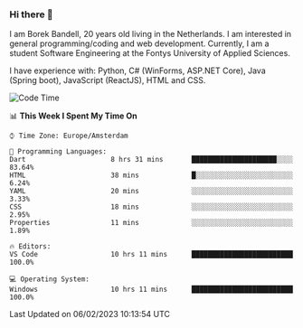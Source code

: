 ### Hi there 👋

I am Borek Bandell, 20 years old living in the Netherlands. I am interested in general programming/coding and web development. Currently, I am a student Software Engineering at the Fontys University of Applied Sciences.

I have experience with: Python, C# (WinForms, ASP.NET Core), Java (Spring boot), JavaScript (ReactJS), HTML and CSS.

<!--START_SECTION:waka-->
![Code Time](http://img.shields.io/badge/Code%20Time-372%20hrs%2056%20mins-blue)

📊 **This Week I Spent My Time On** 

```text
⌚︎ Time Zone: Europe/Amsterdam

💬 Programming Languages: 
Dart                     8 hrs 31 mins       █████████████████████░░░░   83.64% 
HTML                     38 mins             █░░░░░░░░░░░░░░░░░░░░░░░░   6.24% 
YAML                     20 mins             ░░░░░░░░░░░░░░░░░░░░░░░░░   3.33% 
CSS                      18 mins             ░░░░░░░░░░░░░░░░░░░░░░░░░   2.95% 
Properties               11 mins             ░░░░░░░░░░░░░░░░░░░░░░░░░   1.89%

🔥 Editors: 
VS Code                  10 hrs 11 mins      █████████████████████████   100.0%

💻 Operating System: 
Windows                  10 hrs 11 mins      █████████████████████████   100.0%

```


 Last Updated on 06/02/2023 10:13:54 UTC
<!--END_SECTION:waka-->

<!--**tcBorek2002/tcBorek2002** is a ✨ _special_ ✨ repository because its `README.md` (this file) appears on your GitHub profile.

Here are some ideas to get you started:

- 🔭 I’m currently working on ...
- 🌱 I’m currently learning ...
- 👯 I’m looking to collaborate on ...
- 🤔 I’m looking for help with ...
- 💬 Ask me about ...
- 📫 How to reach me: ...
- 😄 Pronouns: ...
- ⚡ Fun fact: ...
-->
